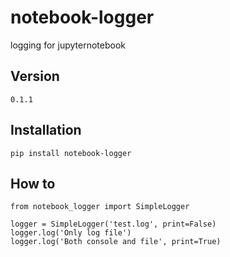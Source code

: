 # notebook-logger
logging for jupyternotebook  
  
  
## Version
    0.1.1

## Installation
    pip install notebook-logger

## How to
    from notebook_logger import SimpleLogger

    logger = SimpleLogger('test.log', print=False)
    logger.log('Only log file')
    logger.log('Both console and file', print=True)
    
